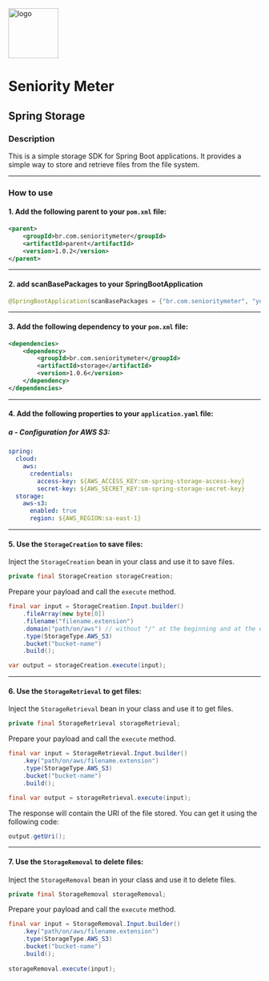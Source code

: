 <img src="https://github.com/SeniorityMeter/spring-sm-starter-bom/assets/36059306/ebfcb364-caea-48eb-972a-2d1ae63f4cdb" alt="logo" width="100"/>

# Seniority Meter
## Spring Storage

### Description
This is a simple storage SDK for Spring Boot applications. It provides a simple way to store and retrieve files from the file system.

___

### How to use
#### 1. Add the following parent to your `pom.xml` file:

```xml
<parent>
    <groupId>br.com.senioritymeter</groupId>
    <artifactId>parent</artifactId>
    <version>1.0.2</version>
</parent>
```
___

#### 2. add scanBasePackages to your SpringBootApplication
```java
@SpringBootApplication(scanBasePackages = {"br.com.senioritymeter", "your.package.name.here"})
```
___

#### 3. Add the following dependency to your `pom.xml` file:

```xml
<dependencies>
    <dependency>
        <groupId>br.com.senioritymeter</groupId>
        <artifactId>storage</artifactId>
        <version>1.0.6</version>
    </dependency>
</dependencies>
```

___

#### 4. Add the following properties to your `application.yaml` file:

##### a - Configuration for AWS S3:

```yaml
spring:
  cloud:
    aws:
      credentials:
        access-key: ${AWS_ACCESS_KEY:sm-spring-storage-access-key}
        secret-key: ${AWS_SECRET_KEY:sm-spring-storage-secret-key}
  storage:
    aws-s3:
      enabled: true
      region: ${AWS_REGION:sa-east-1}
```
___

#### 5. Use the `StorageCreation` to save files:

Inject the `StorageCreation` bean in your class and use it to save files.
```java
private final StorageCreation storageCreation;
```

Prepare your payload and call the `execute` method.

```java
final var input = StorageCreation.Input.builder()
    .fileArray(new byte[0])
    .filename("filename.extension")
    .domain("path/on/aws") // without "/" at the beginning and at the end
    .type(StorageType.AWS_S3)
    .bucket("bucket-name")
    .build();

var output = storageCreation.execute(input);
```
___

#### 6. Use the `StorageRetrieval` to get files:

Inject the `StorageRetrieval` bean in your class and use it to get files.
```java
private final StorageRetrieval storageRetrieval;
```

Prepare your payload and call the `execute` method.

```java
final var input = StorageRetrieval.Input.builder()
    .key("path/on/aws/filename.extension")
    .type(StorageType.AWS_S3)
    .bucket("bucket-name")
    .build();

final var output = storageRetrieval.execute(input);
```

The response will contain the URI of the file stored. You can get it using the following code:

```java
output.getUri();
```
___

#### 7. Use the `StorageRemoval` to delete files:

Inject the `StorageRemoval` bean in your class and use it to delete files.
```java
private final StorageRemoval storageRemoval;
```

Prepare your payload and call the `execute` method.

```java
final var input = StorageRemoval.Input.builder()
    .key("path/on/aws/filename.extension")
    .type(StorageType.AWS_S3)
    .bucket("bucket-name")    
    .build();
    
storageRemoval.execute(input);
```
